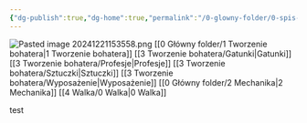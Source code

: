 ```yaml
---
{"dg-publish":true,"dg-home":true,"permalink":"/0-glowny-folder/0-spis-tresci/","tags":["gardenEntry"],"dgPassFrontmatter":true}
---
```


![Pasted image 20241221153558.png](/img/user/6%20Obrazy/Pasted%20image%2020241221153558.png)
[[0 Główny folder/1 Tworzenie bohatera\|1 Tworzenie bohatera]]
[[3 Tworzenie bohatera/Gatunki\|Gatunki]]
[[3 Tworzenie bohatera/Profesje\|Profesje]]
[[3 Tworzenie bohatera/Sztuczki\|Sztuczki]]
[[3 Tworzenie bohatera/Wyposażenie\|Wyposażenie]]
[[0 Główny folder/2 Mechanika\|2 Mechanika]]
[[4 Walka/0 Walka\|0 Walka]]

test
